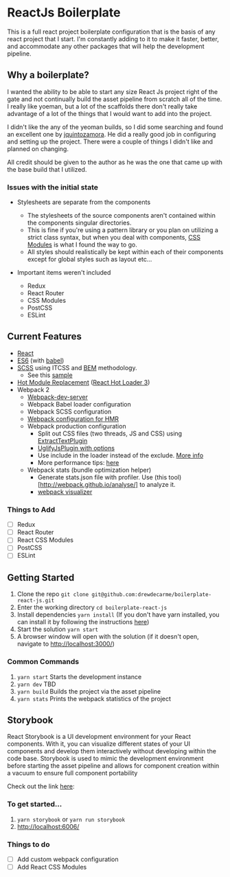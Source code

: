 # ReactJs Boilerplate
This is a full react project boilerplate configuration that is the basis of any react project that I start. I'm constantly adding to it to make it faster, better, and accommodate any other packages that will help the development pipeline.


## Why a boilerplate?
I wanted the ability to be able to start any size React Js project right of the gate and not continually build the asset pipeline from scratch all of the time. I really like yoeman, but a lot of the scaffolds there don't really take advantage of a lot of the things that I would want to add into the project.

I didn't like the any of the yeoman builds, so I did some searching and found an excellent one by [jquintozamora](https://github.com/jquintozamora/react-es6-webpack-minimal-starter-template). He did a really good job in configuring and setting up the project. There were a couple of things I didn't like and planned on changing.

All credit should be given to the author as he was the one that came up with the base build that I utilized.

### Issues with the initial state
- Stylesheets are separate from the components
  - The stylesheets of the source components aren't contained within the components singular directories. 
  - This is fine if you're using a pattern library or you plan on utilizing a strict class syntax, but when you deal with components, [CSS Modules]() is what I found the way to go. 
  - All styles should realistically be kept within each of their components except for global styles such as layout etc...

- Important items weren't included
  - Redux
  - React Router
  - CSS Modules
  - PostCSS
  - ESLint

## Current Features
- [React](https://facebook.github.io/react) 
- [ES6](http://es6-features.org) (with [babel](https://babeljs.io))
- [SCSS](http://sass-lang.com) using ITCSS and [BEM](http://getbem.com/introduction/) methodology. 
    - See this [sample](https://github.com/xfiveco/chisel-sample/tree/master/src/styles)
- [Hot Module Replacement](https://medium.com/@dan_abramov/hot-reloading-in-react-1140438583bf#.xh6v0ht7j) ([React Hot Loader 3](https://github.com/gaearon/react-hot-loader/issues/243))
- Webpack 2
    - [Webpack-dev-server](https://webpack.js.org/how-to/develop/#webpack-dev-server)
    - Webpack Babel loader configuration
    - Webpack SCSS configuration
    - [Webpack configuration for HMR](https://webpack.js.org/how-to/hot-module-reload)
    - Webpack production configuration
         - Split out CSS files (two threads, JS and CSS) using [ExtractTextPlugin](https://github.com/webpack/extract-text-webpack-plugin) 
         - [UglifyJsPlugin with options](https://github.com/webpack/webpack/blob/v1.13.3/lib/optimize/UglifyJsPlugin.js)
         - Use include in the loader instead of the exclude. [More info](http://stackoverflow.com/questions/37823764/how-include-and-exclude-works-in-webpack-loader)
         - More performance tips: [here](https://medium.com/@khanght/optimize-webpack-production-build-ec594242b222#.bj3eyg65p)
    - Webpack stats (bundle optimization helper)
        - Generate stats.json file with profiler. Use (this tool)[http://webpack.github.io/analyse/] to analyze it.
        - [webpack visualizer](https://chrisbateman.github.io/webpack-visualizer/)

### Things to Add
  - [ ] Redux
  - [ ] React Router
  - [ ] React CSS Modules
  - [ ] PostCSS
  - [ ] ESLint 

## Getting Started
  1. Clone the repo `git clone git@github.com:drewdecarme/boilerplate-react-js.git`
  2. Enter the working directory `cd boilerplate-react-js`
  3. Install dependencies `yarn install` (If you don't have yarn installed, you can install it by following the instructions [here](https://yarnpkg.com/lang/en/docs/install/))
  4. Start the solution `yarn start`
  5. A browser window will open with the solution (if it doesn't open, navigate to [http://localhost:3000/](http://localhost:3000))

### Common Commands
  1. `yarn start` Starts the development instance
  2. `yarn dev` TBD
  3. `yarn build` Builds the project via the asset pipeline
  4. `yarn stats` Prints the webpack statistics of the project

## Storybook
React Storybook is a UI development environment for your React components. With it, you can visualize different states of your UI components and develop them interactively without developing within the code base. Storybook is used to mimic the development environment before starting the asset pipeline and allows for component creation within a vacuum to ensure full component portability

Check out the link [here](https://github.com/storybooks/storybook/tree/master/packages/react-storybook):

### To get started...
1. `yarn storybook` or `yarn run storybook`
2. [http://localhost:6006/](http://localhost:6006/)

### Things to do
- [ ] Add custom webpack configuration
- [ ] Add React CSS Modules
